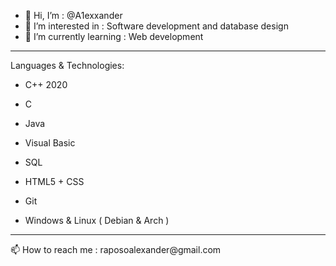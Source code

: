 - 👋 Hi, I’m : @A1exxander
- 👀 I’m interested in : Software development and database design
- 🌱 I’m currently learning : Web development
<hr>
Languages & Technologies:

- C++ 2020

- C

- Java 

- Visual Basic

- SQL
 
- HTML5 + CSS

- Git

- Windows & Linux ( Debian & Arch )
<hr>
📫 How to reach me : raposoalexander@gmail.com
<!---
A1exxander/A1exxander is a ✨ special ✨ repository because its `README.md` (this file) appears on your GitHub profile.
You can click the Preview link to take a look at your changes.
--->
